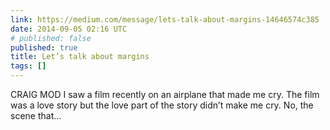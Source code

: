 ```yaml
---
link: https://medium.com/message/lets-talk-about-margins-14646574c385
date: 2014-09-05 02:16 UTC
# published: false
published: true
title: Let’s talk about margins
tags: []
---
```


CRAIG MOD
I saw a film recently on an airplane that made me cry. The film was a love story but the love part of the story didn’t make me cry. No, the scene that…
